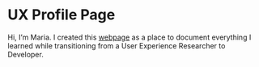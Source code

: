 # UX Profile Page

Hi, I’m Maria. I created this [webpage](https://marypavlenko.github.io/UX-Profile/) as a place to document everything I learned while transitioning from a User Experience Researcher to Developer.